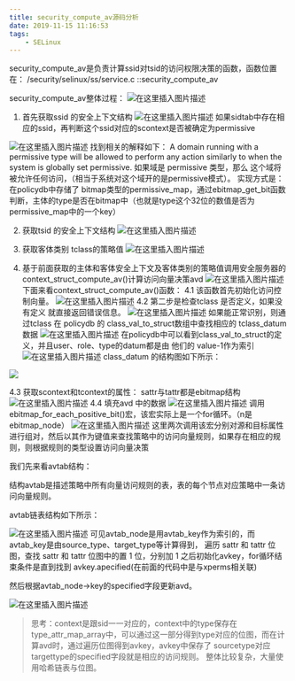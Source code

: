 ```yaml
---
title: security_compute_av源码分析
date: 2019-11-15 11:16:53
tags:
	- SELinux
---
```


security_compute_av是负责计算ssid对tsid的访问权限决策的函数，函数位置在：
/security/selinux/ss/service.c ::security_compute_av

<!--more-->

security_compute_av整体过程：
![在这里插入图片描述](https://gitee.com/liying000/blogimg/raw/master/20191108162518611.png)

1. 首先获取ssid 的安全上下文结构
![在这里插入图片描述](https://gitee.com/liying000/blogimg/raw/master/2019111411394111.png)
如果sidtab中存在相应的ssid，再判断这个ssid对应的scontext是否被确定为permissive

![在这里插入图片描述](https://gitee.com/liying000/blogimg/raw/master/20191114114108434.png)
找到相关的解释如下：
A domain running with a permissive type will be allowed to perform any action similarly to when the system is globally set permissive.
如果域是 permissive 类型，那么 这个域将被允许任何访问，（相当于系统对这个域开的是permissive模式）。
实现方式是：
在policydb中存储了 bitmap类型的permissive_map，通过ebitmap_get_bit函数判断，主体的type是否在bitmap中（也就是type这个32位的数值是否为permissive_map中的一个key）

2. 获取tsid 的安全上下文结构
    ![在这里插入图片描述](https://gitee.com/liying000/blogimg/raw/master/20191114114739587.png)

3. 获取客体类别 tclass的策略值
    ![在这里插入图片描述](https://gitee.com/liying000/blogimg/raw/master/20191114141316278.png)

4. 基于前面获取的主体和客体安全上下文及客体类别的策略值调用安全服务器的
    context_struct_compute_av()计算访问向量决策avd
    ![在这里插入图片描述](https://gitee.com/liying000/blogimg/raw/master/20191114144952764.png)
    下面来看context_struct_compute_av()函数：
    4.1 该函数首先初始化访问控制向量。
    ![在这里插入图片描述](https://gitee.com/liying000/blogimg/raw/master/20191114145711911.png)
    4.2 第二步是检查tclass 是否定义，如果没有定义
    就直接返回错误信息。
    ![在这里插入图片描述](https://gitee.com/liying000/blogimg/raw/master/20191114153509699.png)
    如果能正常识别，则通过tclass 在 policydb 的 class_val_to_struct数组中查找相应的 tclass_datum 数据
    ![在这里插入图片描述](https://gitee.com/liying000/blogimg/raw/master/20191114153620346.png)
    在policydb中可以看到class_val_to_struct的定义，并且user、role、type的datum都是由 他们的 value-1作为索引
    ![在这里插入图片描述](https://gitee.com/liying000/blogimg/raw/master/2019111415422510.png)
    class_datum 的结构图如下所示：

  

  ![](https://gitee.com/liying000/blogimg/raw/master/image-20200616231435922.png)

4.3 获取scontext和tcontext的属性：
sattr与tattr都是ebitmap结构
![在这里插入图片描述](https://gitee.com/liying000/blogimg/raw/master/20191114160438450.png)
4.4 填充avd 中的数据
![在这里插入图片描述](https://gitee.com/liying000/blogimg/raw/master/20191114164821227.png)
调用ebitmap_for_each_positive_bit()宏，该宏实际上是一个for循环。（n是ebitmap_node）
![在这里插入图片描述](https://gitee.com/liying000/blogimg/raw/master/20191114171510606.png)
这里两次调用该宏分别对源和目标属性进行组对，然后以其作为键值来查找策略中的访问向量规则，如果存在相应的规则，则根据规则的类型设置访问向量决策

我们先来看avtab结构：

结构avtab是描述策略中所有向量访问规则的表，表的每个节点对应策略中一条访问向量规则。

avtab链表结构如下所示：

![在这里插入图片描述](https://gitee.com/liying000/blogimg/raw/master/20191115111626123.png)
可见avtab_node是用avtab_key作为索引的，而avtab_key是由source_type、target_type等计算得到，
遍历 sattr 和 tattr 位图，查找 sattr 和 tattr 位图中的置 1 位，分别加 1 之后初始化avkey，for循环结束条件是直到找到 avkey.apecified(在前面的代码中是与xperms相关联)

 然后根据avtab_node->key的specified字段更新avd。

![在这里插入图片描述](https://gitee.com/liying000/blogimg/raw/master/20191115095422394.png)

> 思考：context是跟sid一一对应的，context中的type保存在type_attr_map_array中，可以通过这一部分得到type对应的位图，而在计算avd时，通过遍历位图得到avkey，avkey中保存了 sourcetype对应targettype的specified字段就是相应的访问规则。
> 整体比较复杂，大量使用哈希链表与位图。